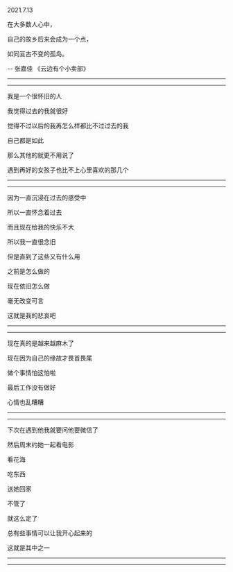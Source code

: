 2021.7.13

在大多数人心中，

自己的故乡后来会成为一个点，

如同亘古不变的孤岛。

 -- 张嘉佳 《云边有个小卖部》

-------

---------

我是一个很怀旧的人

我觉得过去的我就很好

觉得不过以后的我再怎么样都比不过过去的我

自己都是如此

那么其他的就更不用说了

遇到再好的女孩子也比不上心里喜欢的那几个

-----

------

因为一直沉浸在过去的感受中

所以一直怀念着过去

而且现在给我的快乐不大

所以我一直很念旧

但是直到了这些又有什么用

之前是怎么做的

现在依旧怎么做

毫无改变可言

这就是我的悲哀吧

-------

--------

现在真的是越来越麻木了

现在因为自己的缘故才畏首畏尾

做个事情怕这怕啦

最后工作没有做好

心情也乱糟糟

------------

------------

下次在遇到他我就要问他要微信了

然后周末约她一起看电影

看花海

吃东西

送她回家

不管了

就这么定了

总有些事情可以让我开心起来的

这就是其中之一



---------

-----------



